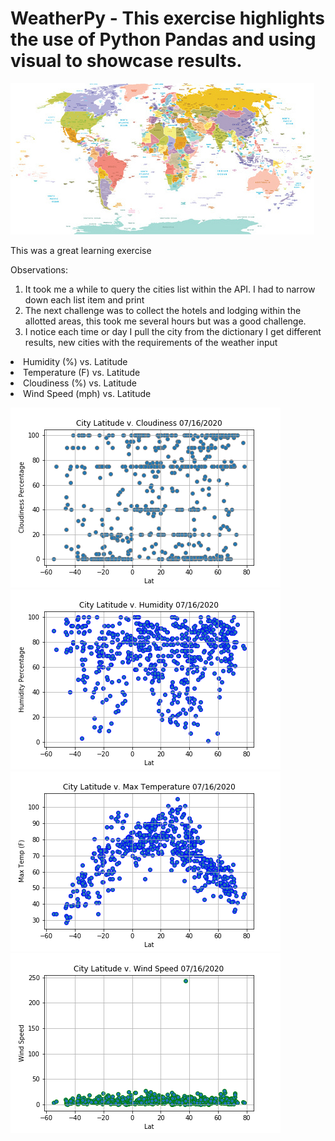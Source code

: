 # WeatherPy - This exercise highlights the use of Python Pandas and using visual to showcase results.
![WorldMap](https://github.com/dsalisbury1141/My-WeatherPy-Deployment/blob/master/Images/WorldMap.jpg)

This was a great learning exercise 

Observations: 
1. It took me a while to query the cities list within the API. I had to narrow down each list item and print
2. The next challenge was to collect the hotels and lodging within the allotted areas, this took me several hours but was a good challenge.
3. I notice each time or day I pull the city from the dictionary I get different results, new cities with the requirements of the weather input

<li>Humidity (%) vs. Latitude</li>
<li>Temperature (F) vs. Latitude</li>
<li>Cloudiness (%) vs. Latitude</li>
<li>Wind Speed (mph) vs. Latitude</li>

![Cloudy](https://github.com/dsalisbury1141/My-WeatherPy-Deployment/blob/master/Visualizations/CloudPlot.png)
![Humidity](https://github.com/dsalisbury1141/My-WeatherPy-Deployment/blob/master/Visualizations/HumidPlot.png)
![Temperature](https://github.com/dsalisbury1141/My-WeatherPy-Deployment/blob/master/Visualizations/TempPlot.png)
![Wind](https://github.com/dsalisbury1141/My-WeatherPy-Deployment/blob/master/Visualizations/Windplot.png)

